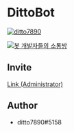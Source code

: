 # DittoBot
[![ditto7890](https://img.shields.io/badge/made%20by-ditto7890%235158-green?style=for-the-badge&logo=discord&logoColor=white)](https://discordapp.com)

[![봇 개발자들의 소통방](https://discordapp.com/api/guilds/663646979636723727/widget.png)](https://discordapp.com/invite/PaB8p5)
## Invite
[Link (Administrator)](https://discordapp.com/oauth2/authorize?client_id=689817745562533891&permissions=8&scope=bot)
## Author
* ditto7890#5158